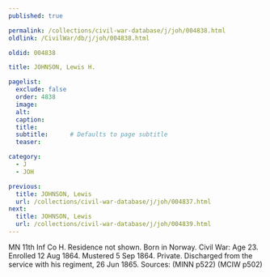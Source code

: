```yaml
---
published: true

permalink: /collections/civil-war-database/j/joh/004838.html
oldlink: /CivilWar/db/j/joh/004838.html

oldid: 004838

title: JOHNSON, Lewis H.

pagelist:
  exclude: false
  order: 4838
  image: 
  alt:
  caption:
  title:
  subtitle:      # Defaults to page subtitle
  teaser:

category: 
  - J 
  - JOH

previous:
  title: JOHNSON, Lewis
  url: /collections/civil-war-database/j/joh/004837.html  
next:
  title: JOHNSON, Lewis
  url: /collections/civil-war-database/j/joh/004839.html   
---
```

MN 11th Inf Co H. Residence not shown. Born in Norway. Civil War: Age 23. Enrolled 12 Aug 1864. Mustered 5 Sep 1864. Private. Discharged from the service with his regiment, 26 Jun 1865. Sources: (MINN p522) (MCIW p502)